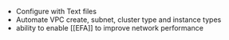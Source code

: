 - Configure with Text files
- Automate VPC create, subnet, cluster type and instance types
- ability to enable [[EFA]] to improve network performance
